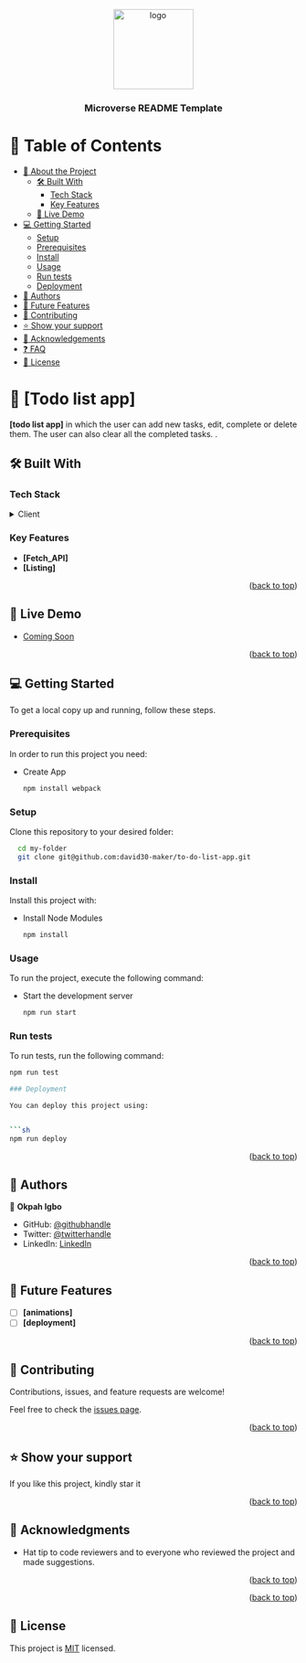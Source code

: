 <a name="readme-top"></a>

<div align="center">

  <img src="src/icons/favicon-180.png" alt="logo" width="140"  height="auto" />
  <br/>

  <h3><b>Microverse README Template</b></h3>

</div>

# :green_book: Table of Contents

- [:book: About the Project](#about-project)
  - [🛠 Built With](#built-with)
    - [Tech Stack](#tech-stack)
    - [Key Features](#key-features)
  - [:rocket: Live Demo](#live-demo)
- [:computer: Getting Started](#getting-started)
  - [Setup](#setup)
  - [Prerequisites](#prerequisites)
  - [Install](#install)
  - [Usage](#usage)
  - [Run tests](#run-tests)
  - [Deployment](#triangular_flag_on_post-deployment)
- [:busts_in_silhouette: Authors](#authors)
- [:telescope: Future Features](#future-features)
- [:handshake: Contributing](#contributing)
- [:star:️ Show your support](#support)
- [:pray: Acknowledgements](#acknowledgements)
- [:question: FAQ](#faq)
- [:memo: License](#license)

# :book: [Todo list app] <a name="about-project"></a>

**[todo list app]** in which the user can add new tasks, edit, complete or delete them. The user can also clear all the completed tasks.
.

## 🛠 Built With <a name="built-with"></a>

### Tech Stack <a name="tech-stack"></a>

<details>
  <summary>Client</summary>
  <ul>
    <li><a href="https://developer.mozilla.org/en-US/docs/Web/HTML">HTML</a></li>
    <li><a href="https://developer.mozilla.org/en-US/docs/Web/CSS">CSS</a></li>
    <li><a href="https://developer.mozilla.org/en-US/docs/Web/JavaScript">JavaScript</a></li>
    <li><a href="https://webpack.js.org/guides/getting-started/">Webpack</a></li>
  </ul>
</details>

### Key Features <a name="key-features"></a>

- **[Fetch_API]**
- **[Listing]**

<p align="right">(<a href="#readme-top">back to top</a>)</p>

## :rocket: Live Demo <a name="live-demo"></a>

- [Coming Soon](https://livedemo.com/)

<p align="right">(<a href="#readme-top">back to top</a>)</p>

## :computer: Getting Started <a name="getting-started"></a>

To get a local copy up and running, follow these steps.

### Prerequisites

In order to run this project you need:

- Create App

  ```sh
  npm install webpack
  ```

### Setup

Clone this repository to your desired folder:

```sh
  cd my-folder
  git clone git@github.com:david30-maker/to-do-list-app.git
```

### Install

Install this project with:

- Install Node Modules

  ```sh
  npm install
  ```

### Usage

To run the project, execute the following command:

- Start the development server

  ```sh
  npm run start
  ```

### Run tests

To run tests, run the following command:

````sh
npm run test

### Deployment

You can deploy this project using:


```sh
npm run deploy
````

<p align="right">(<a href="#readme-top">back to top</a>)</p>

## :busts_in_silhouette: Authors <a name="authors"></a>

:bust_in_silhouette: **Okpah Igbo**

- GitHub: [@githubhandle](https://github.com/david30-maker)
- Twitter: [@twitterhandle](https://twitter.com/davidigbo)
- LinkedIn: [LinkedIn](https://linkedin.com/in/dvid-igbo-464196184/)

<p align="right">(<a href="#readme-top">back to top</a>)</p>

## :telescope: Future Features <a name="future-features"></a>

- [ ] **[animations]**
- [ ] **[deployment]**

<p align="right">(<a href="#readme-top">back to top</a>)</p>

## :handshake: Contributing <a name="contributing"></a>

Contributions, issues, and feature requests are welcome!

Feel free to check the [issues page](https://github.com/david30-maker/to-do-list-app/issues).

<p align="right">(<a href="#readme-top">back to top</a>)</p>

## :star:️ Show your support <a name="support"></a>

If you like this project, kindly star it

<p align="right">(<a href="#readme-top">back to top</a>)</p>

## :pray: Acknowledgments <a name="acknowledgements"></a>

- Hat tip to code reviewers and to everyone who reviewed the project and made suggestions.

<p align="right">(<a href="#readme-top">back to top</a>)</p>

<p align="right">(<a href="#readme-top">back to top</a>)</p>

## :memo: License <a name="license"></a>

This project is [MIT](./LICENSE) licensed.
